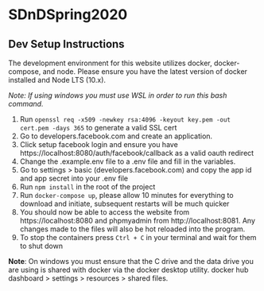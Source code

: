 # SDnDSpring2020

## Dev Setup Instructions
The development environment for this website utilizes docker, docker-compose, and node. Please ensure you have the latest version of docker installed and Node LTS (10.x).

*Note: If using windows you must use WSL in order to run this bash command.*

1. Run `openssl req -x509 -newkey rsa:4096 -keyout key.pem -out cert.pem -days 365` to generate a valid SSL cert 
1. Go to developers.facebook.com and create an application.
1. Click setup facebook login and ensure you have https://localhost:8080/auth/facebook/callback as a valid oauth redirect
1. Change the .example.env file to a .env file and fill in the variables.
1. Go to settings > basic (developers.facebook.com) and copy the app id and app secret into your .env file
1. Run `npm install` in the root of the project
1. Run `docker-compose up`, please allow 10 minutes for everything to download and initiate, subsequent restarts will be much quicker
1. You should now be able to access the website from https://localhost:8080 and phpmyadmin from http://localhost:8081. Any changes made to the files will also be hot reloaded into the program.
1. To stop the containers press `Ctrl + C` in your terminal and wait for them to shut down

**Note**: On windows you must ensure that the C drive and the data drive you are using is shared with docker via the docker desktop utility. docker hub dashboard > settings > resources > shared files. 